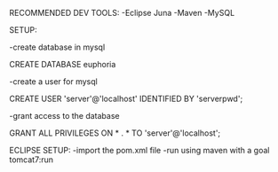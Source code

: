 RECOMMENDED DEV TOOLS:
-Eclipse Juna
-Maven
-MySQL 

SETUP:

-create database in mysql

CREATE DATABASE euphoria

-create a user for mysql

CREATE USER 'server'@'localhost' IDENTIFIED BY 'serverpwd';

-grant access to the database

GRANT ALL PRIVILEGES ON * . * TO 'server'@'localhost';

ECLIPSE SETUP: 
-import the pom.xml file
-run using maven with a goal tomcat7:run


